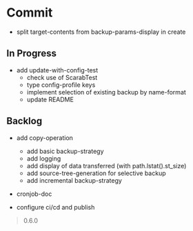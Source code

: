 # Commit

- split target-contents from backup-params-display in create

## In Progress

- add update-with-config-test
  - check use of ScarabTest
  - type config-profile keys
  - implement selection of existing backup by name-format
  - update README

## Backlog

- add copy-operation
  - add basic backup-strategy
  - add logging
  - add display of data transferred (with path.lstat().st_size)
  - add source-tree-generation for selective backup
  - add incremental backup-strategy

- cronjob-doc

- configure ci/cd and publish

> 0.6.0
